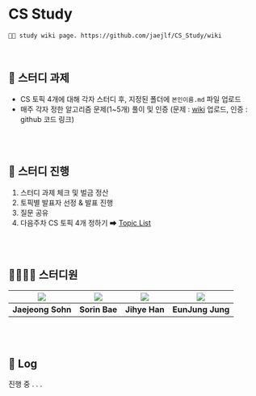 # CS Study

```
👩‍💻 study wiki page. https://github.com/jaejlf/CS_Study/wiki
```


<br>

## 🎯 스터디 과제
- CS 토픽 4개에 대해 각자 스터디 후, 지정된 폴더에 `본인이름.md` 파일 업로드
- 매주 각자 정한 알고리즘 문제(1~5개) 풀이 및 인증 (문제 : [wiki](https://github.com/jaejlf/CS_Study/wiki) 업로드, 인증 : github 코드 링크)

<br><br>

## 💎 스터디 진행
1. 스터디 과제 체크 및 벌금 정산
2. 토픽별 발표자 선정 & 발표 진행
3. 질문 공유
4. 다음주차 CS 토픽 4개 정하기 ➡ [Topic List](https://github.com/jaejlf/CS-Study/wiki/Topics)

<br><br>

## 👨‍👩‍👧‍👧 스터디원

|[![](https://github.com/jaejlf.png?size=100)](https://github.com/jaejlf) |[![](https://github.com/weisaube.png?size=100)](https://github.com/weisaube) |[![](https://github.com/jihyehann.png?size=100)](https://github.com/jihyehann) | [![](https://github.com/eunjjungg.png?size=100)](https://github.com/eunjjungg)|
|:---:|:---:|:---:|:---:|
| **Jaejeong Sohn** | **Sorin Bae** | **Jihye Han** | **EunJung Jung** |

<br><br>

## 📑 Log

진행 중 . . .
